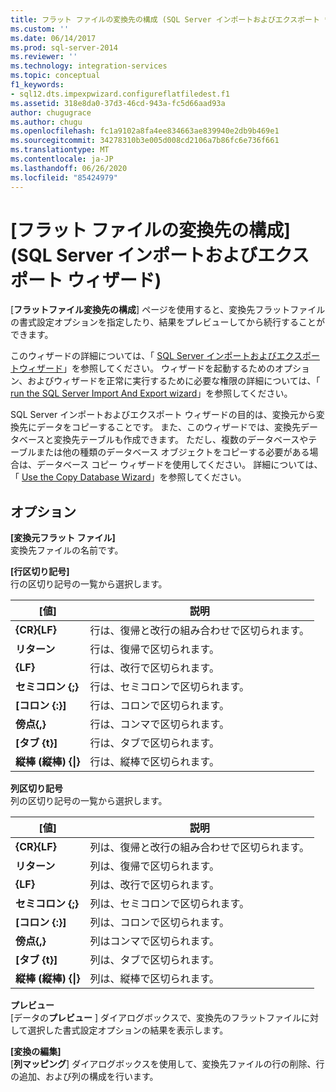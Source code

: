 ```yaml
---
title: フラット ファイルの変換先の構成 (SQL Server インポートおよびエクスポート ウィザード) | Microsoft Docs
ms.custom: ''
ms.date: 06/14/2017
ms.prod: sql-server-2014
ms.reviewer: ''
ms.technology: integration-services
ms.topic: conceptual
f1_keywords:
- sql12.dts.impexpwizard.configureflatfiledest.f1
ms.assetid: 318e8da0-37d3-46cd-943a-fc5d66aad93a
author: chugugrace
ms.author: chugu
ms.openlocfilehash: fc1a9102a8fa4ee834663ae839940e2db9b469e1
ms.sourcegitcommit: 34278310b3e005d008cd2106a7b86fc6e736f661
ms.translationtype: MT
ms.contentlocale: ja-JP
ms.lasthandoff: 06/26/2020
ms.locfileid: "85424979"
---
```

# <a name="configure-flat-file-destination-sql-server-import-and-export-wizard"></a>[フラット ファイルの変換先の構成] (SQL Server インポートおよびエクスポート ウィザード)
  [**フラットファイル変換先の構成**] ページを使用すると、変換先フラットファイルの書式設定オプションを指定したり、結果をプレビューしてから続行することができます。  
  
 このウィザードの詳細については、「 [SQL Server インポートおよびエクスポートウィザード](import-and-export-data-with-the-sql-server-import-and-export-wizard.md)」を参照してください。 ウィザードを起動するためのオプション、およびウィザードを正常に実行するために必要な権限の詳細については、「 [run the SQL Server Import And Export wizard](start-the-sql-server-import-and-export-wizard.md)」を参照してください。  
  
 SQL Server インポートおよびエクスポート ウィザードの目的は、変換元から変換先にデータをコピーすることです。 また、このウィザードでは、変換先データベースと変換先テーブルも作成できます。 ただし、複数のデータベースやテーブルまたは他の種類のデータベース オブジェクトをコピーする必要がある場合は、データベース コピー ウィザードを使用してください。 詳細については、「 [Use the Copy Database Wizard](../../relational-databases/databases/use-the-copy-database-wizard.md)」を参照してください。  
  
## <a name="options"></a>オプション  
 **[変換元フラット ファイル]**  
 変換先ファイルの名前です。  
  
 **[行区切り記号]**  
 行の区切り記号の一覧から選択します。  
  
|[値]|説明|  
|-----------|-----------------|  
|**{CR}{LF}**|行は、復帰と改行の組み合わせで区切られます。|  
|**リターン**|行は、復帰で区切られます。|  
|**{LF}**|行は、改行で区切られます。|  
|**セミコロン {;}**|行は、セミコロンで区切られます。|  
|**[コロン {:}]**|行は、コロンで区切られます。|  
|**傍点{,}**|行は、コンマで区切られます。|  
|**[タブ {t}]**|行は、タブで区切られます。|  
|**縦棒 (縦棒) {&#124;}**|行は、縦棒で区切られます。|  
  
 **列区切り記号**  
 列の区切り記号の一覧から選択します。  
  
|[値]|説明|  
|-----------|-----------------|  
|**{CR}{LF}**|列は、復帰と改行の組み合わせで区切られます。|  
|**リターン**|列は、復帰で区切られます。|  
|**{LF}**|列は、改行で区切られます。|  
|**セミコロン {;}**|列は、セミコロンで区切られます。|  
|**[コロン {:}]**|列は、コロンで区切られます。|  
|**傍点{,}**|列はコンマで区切られます。|  
|**[タブ {t}]**|列は、タブで区切られます。|  
|**縦棒 (縦棒) {&#124;}**|列は、縦棒で区切られます。|  
  
 **プレビュー**  
 [データの**プレビュー** ] ダイアログボックスで、変換先のフラットファイルに対して選択した書式設定オプションの結果を表示します。  
  
 **[変換の編集]**  
 [**列マッピング**] ダイアログボックスを使用して、変換先ファイルの行の削除、行の追加、および列の構成を行います。  
  
  
